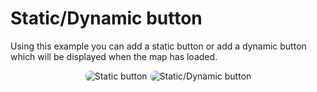 # Static/Dynamic button

Using this example you can add a static button or add a dynamic button which will be displayed when the map has loaded.

<p style = 'text-align:center;'>
  <image
    src="static-button.png"
    alt="Static button"
    caption="Static button" 
    style="border-radius: 12px;"
    >
  <image  
    src="static-dynamic-button.png"
    alt="Static/Dynamic button"
    caption="Static/Dynamic button" 
    style="border-radius: 12px;"
    >
</p>

